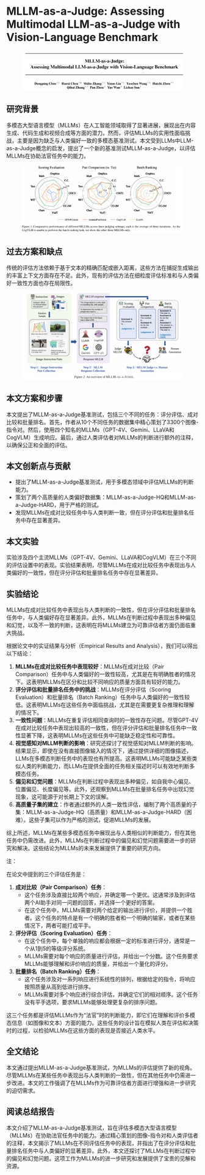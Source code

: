 # MLLM-as-a-Judge:  Assessing Multimodal LLM-as-a-Judge with Vision-Language Benchmark

<figure><img src="../.gitbook/assets/image (69).png" alt=""><figcaption></figcaption></figure>

## 研究背景

多模态大型语言模型（MLLMs）在人工智能领域取得了显著进展，展现出在内容生成、代码生成和视频合成等方面的潜力。然而，评估MLLMs的实用性面临挑战，主要是因为缺乏与人类偏好一致的多模态基准测试。本文受到LLMs中LLM-as-a-Judge概念的启发，提出了一个新的基准测试MLLM-as-a-Judge，以评估MLLMs在协助法官任务中的能力。

<figure><img src="../.gitbook/assets/image (70).png" alt=""><figcaption></figcaption></figure>

## 过去方案和缺点

传统的评估方法依赖于基于文本的精确匹配或嵌入距离，这些方法在捕捉生成输出的丰富上下文方面存在不足。此外，现有的评估方法在细粒度评估标准和与人类偏好一致性方面也存在局限性。

<figure><img src="../.gitbook/assets/image (71).png" alt=""><figcaption></figcaption></figure>

## 本文方案和步骤

本文提出了MLLM-as-a-Judge基准测试，包括三个不同的任务：评分评估、成对比较和批量排名。首先，作者从10个不同任务的数据集中精心策划了3300个图像-指令对。然后，使用四个知名的MLLMs（GPT-4V、Gemini、LLaVA和CogVLM）生成响应。最后，通过人类评估者对MLLMs的判断进行额外的注释，以确保公正和全面的评估。

## 本文创新点与贡献

* 提出了MLLM-as-a-Judge基准测试，用于多模态领域中评估MLLMs的判断能力。
* 策划了两个高质量的人类偏好数据集：MLLM-as-a-Judge-HQ和MLLM-as-a-Judge-HARD，用于严格的测试。
* 发现MLLMs在成对比较任务中与人类判断一致，但在评分评估和批量排名任务中存在显著差异。

## 本文实验

实验涉及四个主流MLLMs（GPT-4V、Gemini、LLaVA和CogVLM）在三个不同的评估设置中的表现。实验结果表明，尽管MLLMs在成对比较任务中表现出与人类偏好的一致性，但在评分评估和批量排名任务中存在显著差异。

## 实验结论

MLLMs在成对比较任务中表现出与人类判断的一致性，但在评分评估和批量排名任务中，与人类偏好存在显著差异。此外，MLLMs在判断过程中表现出多种偏见和幻觉，以及不一致的判断，这表明在将MLLMs建立为可靠评估者方面仍面临重大挑战。



根据论文中的实证结果与分析（Empirical Results and Analysis），我们可以得出以下结论：

1. **MLLMs在成对比较任务中表现较好**：MLLMs在成对比较（Pair Comparison）任务中与人类偏好的一致性较高，尤其是在有明确胜者的情况下。这表明MLLMs在区分和比较不同响应的质量方面具有较好的能力。
2. **评分评估和批量排名任务中的挑战**：MLLMs在评分评估（Scoring Evaluation）和批量排名（Batch Ranking）任务中与人类偏好的一致性较低。这表明MLLMs在这些任务中面临挑战，尤其是在需要更复杂推理和理解的情况下。
3. **一致性问题**：MLLMs在重复评估相同查询时的一致性存在问题。尽管GPT-4V在成对比较任务中表现出较高的一致性，但在评分评估和批量排名任务中一致性显著下降，这表明MLLMs在这些任务中可能缺乏稳定性和可靠性。
4. **视觉感知对MLLM判断的影响**：研究还探讨了视觉感知对MLLM判断的影响。结果显示，即使在没有直接图像输入的情况下，通过提供详细的图像描述，LLMs在多模态判断任务中的表现也有所提高。这表明MLLMs可能缺乏某些类似人类的判断能力，而LLMs在提供全面的任务相关描述时可以有效地判断多模态任务。
5. **偏见和幻觉问题**：MLLMs在判断过程中表现出多种偏见，如自我中心偏见、位置偏见、长度偏见等。此外，还观察到MLLMs在批量排名任务中出现幻觉现象，这可能源于对长期上下文的误解。
6. **高质量子集的建立**：作者通过额外的人类一致性评估，编制了两个高质量的子集：MLLM-as-a-Judge-HQ（高质量）和MLLM-as-a-Judge-HARD（困难）。这些子集可以作为严格的测试，促进MLLMs的发展。

综上所述，MLLMs在某些多模态任务中展现出与人类相似的判断能力，但在其他任务中仍需改进。此外，MLLMs在判断过程中的偏见和幻觉问题需要进一步的研究和解决。这些结论为MLLMs的未来发展提供了重要的研究方向。



注：

在论文中提到的三个评估任务是：

1. **成对比较（Pair Comparison）任务**：
   * 这个任务涉及直接比较两个响应，并确定哪一个更优。这通常涉及到评估两个AI助手对同一问题的回答，并选择一个更好的答案。
   * 在这个任务中，MLLMs需要对两个给定的输出进行评价，并提供一个胜者。这个任务的特点是有一个明确的胜者和一个明确的输家，或者在某些情况下，两者可能打成平手。
2. **评分评估（Scoring Evaluation）任务**：
   * 在这个任务中，每个单独的响应都会根据一定的标准进行评分，通常是一个从1到5的等级评分系统。
   * MLLMs需要对每个响应的质量进行评估，并给出一个分数。这个任务要求MLLMs能够理解和评价响应的质量，并给出一个量化的评分。
3. **批量排名（Batch Ranking）任务**：
   * 这个任务涉及对一系列响应进行系统性的排列，根据给定的指令，将响应按照质量从高到低进行排序。
   * MLLMs需要对多个响应进行综合评估，并确定它们的相对顺序。这个任务没有平手选项，要求MLLMs能够处理更复杂的排序问题。

这三个任务都是评估MLLMs作为“法官”时的判断能力，即它们在理解和评价多模态信息（如图像和文本）方面的能力。这些任务的设计旨在模拟人类在评估和决策时的过程，以检验MLLMs在这些方面的表现是否接近人类水平。



## 全文结论

本文通过提出MLLM-as-a-Judge基准测试，为MLLMs的评估提供了新的视角。尽管MLLMs在某些任务中表现出与人类判断的一致性，但在其他任务中仍需进一步改进。本文的工作强调了在MLLMs作为可靠评估者方面进行增强和进一步研究的迫切需求。

## 阅读总结报告

本文介绍了MLLM-as-a-Judge基准测试，旨在评估多模态大型语言模型（MLLMs）在协助法官任务中的能力。通过精心策划的图像-指令对和人类评估者的注释，本文揭示了MLLMs在不同评估任务中的表现，并指出了在评分评估和批量排名任务中与人类偏好的显著差异。此外，本文还探讨了MLLMs在判断过程中的偏见和幻觉问题。这项工作为MLLMs的进一步研究和发展提供了宝贵的见解和资源。

